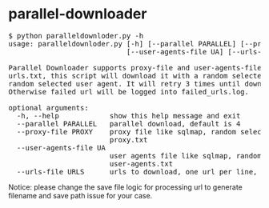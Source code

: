 # parallel-downloader
<pre>
$ python paralleldownloder.py -h
usage: paralleldownloder.py [-h] [--parallel PARALLEL] [--proxy-file PROXY]
                            [--user-agents-file UA] [--urls-file URLS]

Parallel Downloader supports proxy-file and user-agents-file. For each url in
urls.txt, this script will download it with a random selected http proxy and a
random selected user agent. It will retry 3 times until download succeed,
Otherwise failed url will be logged into failed_urls.log.

optional arguments:
  -h, --help            show this help message and exit
  --parallel PARALLEL   parallel download, default is 4
  --proxy-file PROXY    proxy file like sqlmap, random selected, default
                        proxy.txt
  --user-agents-file UA
                        user agents file like sqlmap, random selected, default
                        user-agents.txt
  --urls-file URLS      urls to download, one url per line, default urls.txt
</pre>

Notice: please change the save file logic for processing url to generate filename and save path issue for your case.
